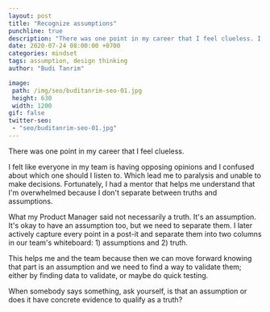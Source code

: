 ```yaml
---
layout: post
title: "Recognize assumptions"
punchline: true
description: "There was one point in my career that I feel clueless. I felt like everyone in my team is having opposing opinions and I am confused about which one should I listen to. Which lead me to paralysis and unable to make decisions."
date: 2020-07-24 08:00:00 +0700
categories: mindset
tags: assumption, design thinking
author: "Budi Tanrim"

image:
 path: /img/seo/buditanrim-seo-01.jpg
 height: 630
 width: 1200
gif: false
twitter-seo: 
 - "seo/buditanrim-seo-01.jpg"
---
```


There was one point in my career that I feel clueless.

I felt like everyone in my team is having opposing opinions and I confused about which one should I listen to. Which lead me to paralysis and unable to make decisions. Fortunately, I had a mentor that helps me understand that I'm overwhelmed because I don't separate between truths and assumptions.

What my Product Manager said not necessarily a truth. It's an assumption. It's okay to have an assumption too, but we need to separate them. I later actively capture every point in a post-it and separate them into two columns in our team's whiteboard: 1) assumptions and 2) truth.

This helps me and the team because then we can move forward knowing that part is an assumption and we need to find a way to validate them; either by finding data to validate, or maybe do quick testing.

When somebody says something, ask yourself, is that an assumption or does it have concrete evidence to qualify as a truth?